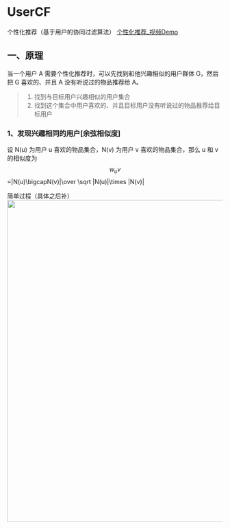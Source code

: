 # UserCF
个性化推荐（基于用户的协同过滤算法）
[个性化推荐_视频Demo](https://github.com/xuzichang/UserCF/blob/master/rec%20demo.mp4)

## 一、原理
当一个用户 A 需要个性化推荐时，可以先找到和他兴趣相似的用户群体 G，然后把 G 喜欢的、并且 A 没有听说过的物品推荐给 A。
>  1. 找到与目标用户兴趣相似的用户集合
>  2. 找到这个集合中用户喜欢的、并且目标用户没有听说过的物品推荐给目标用户
### 1、发现兴趣相同的用户[余弦相似度]
设 N(u) 为用户 u 喜欢的物品集合，N(v) 为用户 v 喜欢的物品集合，那么 u 和 v 的相似度为$$w_uv$$
=|N(u)\bigcapN(v)|\over \sqrt |N(u)|\times |N(v)| 

简单过程（具体之后补）
<img src="https://github.com/xuzichang/UserCF/blob/master/ImgForReadme/userCF.jpg" width="750"/>
